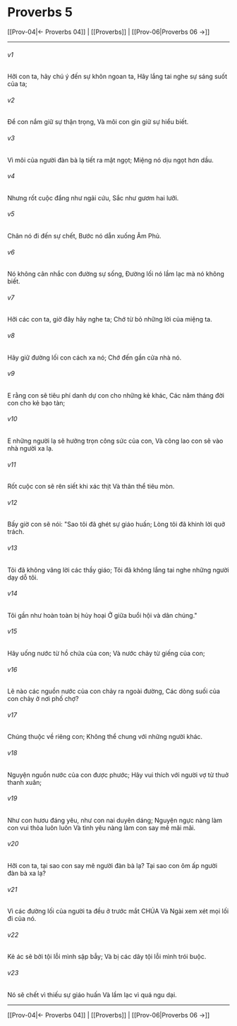 # Proverbs 5

[[Prov-04|← Proverbs 04]] | [[Proverbs]] | [[Prov-06|Proverbs 06 →]]
***



###### v1 
Hỡi con ta, hãy chú ý đến sự khôn ngoan ta, Hãy lắng tai nghe sự sáng suốt của ta; 

###### v2 
Để con nắm giữ sự thận trọng, Và môi con gìn giữ sự hiểu biết. 

###### v3 
Vì môi của người đàn bà lạ tiết ra mật ngọt; Miệng nó dịu ngọt hơn dầu. 

###### v4 
Nhưng rốt cuộc đắng như ngải cứu, Sắc như gươm hai lưỡi. 

###### v5 
Chân nó đi đến sự chết, Bước nó dẫn xuống Âm Phủ. 

###### v6 
Nó không cân nhắc con đường sự sống, Đường lối nó lầm lạc mà nó không biết. 

###### v7 
Hỡi các con ta, giờ đây hãy nghe ta; Chớ từ bỏ những lời của miệng ta. 

###### v8 
Hãy giữ đường lối con cách xa nó; Chớ đến gần cửa nhà nó. 

###### v9 
E rằng con sẽ tiêu phí danh dự con cho những kẻ khác, Các năm tháng đời con cho kẻ bạo tàn; 

###### v10 
E những người lạ sẽ hưởng trọn công sức của con, Và công lao con sẽ vào nhà người xa lạ. 

###### v11 
Rốt cuộc con sẽ rên siết khi xác thịt Và thân thể tiêu mòn. 

###### v12 
Bấy giờ con sẽ nói: "Sao tôi đã ghét sự giáo huấn; Lòng tôi đã khinh lời quở trách. 

###### v13 
Tôi đã không vâng lời các thầy giáo; Tôi đã không lắng tai nghe những người dạy dỗ tôi. 

###### v14 
Tôi gần như hoàn toàn bị hủy hoại Ở giữa buổi hội và dân chúng." 

###### v15 
Hãy uống nước từ hồ chứa của con; Và nước chảy từ giếng của con; 

###### v16 
Lẽ nào các nguồn nước của con chảy ra ngoài đường, Các dòng suối của con chảy ở nơi phố chợ? 

###### v17 
Chúng thuộc về riêng con; Không thể chung với những người khác. 

###### v18 
Nguyện nguồn nước của con được phước; Hãy vui thích với người vợ từ thuở thanh xuân; 

###### v19 
Như con hươu đáng yêu, như con nai duyên dáng; Nguyện ngực nàng làm con vui thỏa luôn luôn Và tình yêu nàng làm con say mê mãi mãi. 

###### v20 
Hỡi con ta, tại sao con say mê người đàn bà lạ? Tại sao con ôm ấp người đàn bà xa lạ? 

###### v21 
Vì các đường lối của người ta đều ở trước mắt CHÚA Và Ngài xem xét mọi lối đi của nó. 

###### v22 
Kẻ ác sẽ bởi tội lỗi mình sập bẫy; Và bị các dây tội lỗi mình trói buộc. 

###### v23 
Nó sẽ chết vì thiếu sự giáo huấn Và lầm lạc vì quá ngu dại.

***
[[Prov-04|← Proverbs 04]] | [[Proverbs]] | [[Prov-06|Proverbs 06 →]]
